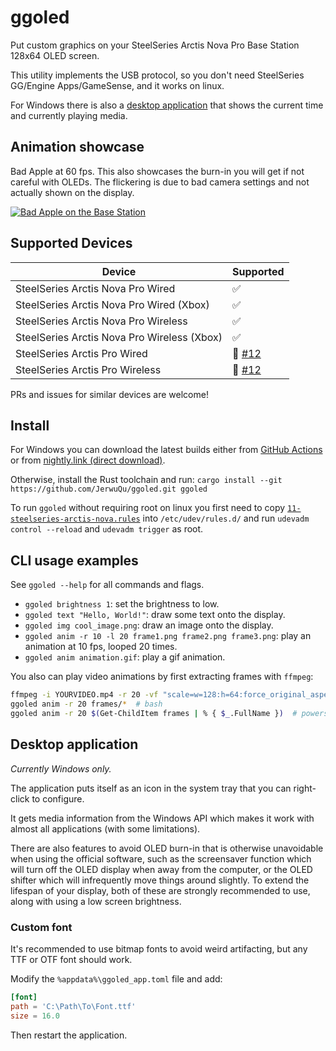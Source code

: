 # ggoled

Put custom graphics on your SteelSeries Arctis Nova Pro Base Station 128x64 OLED screen.

This utility implements the USB protocol, so you don't need SteelSeries GG/Engine Apps/GameSense, and it works on linux.

For Windows there is also a [desktop application](#desktop-application) that shows the current time and currently playing media.

## Animation showcase

Bad Apple at 60 fps.
This also showcases the burn-in you will get if not careful with OLEDs. The flickering is due to bad camera settings and not actually shown on the display.

[![Bad Apple on the Base Station](http://img.youtube.com/vi/k51zNrMLti4/0.jpg)](http://www.youtube.com/watch?v=k51zNrMLti4 "Bad Apple on a SteelSeries Arctis Nova Pro Wireless Base Station")

## Supported Devices

| Device                                      | Supported                                             |
| ------------------------------------------- | ----------------------------------------------------- |
| SteelSeries Arctis Nova Pro Wired           | ✅                                                    |
| SteelSeries Arctis Nova Pro Wired (Xbox)    | ✅                                                    |
| SteelSeries Arctis Nova Pro Wireless        | ✅                                                    |
| SteelSeries Arctis Nova Pro Wireless (Xbox) | ✅                                                    |
| SteelSeries Arctis Pro Wired                | 🧐 [#12](https://github.com/JerwuQu/ggoled/issues/12) |
| SteelSeries Arctis Pro Wireless             | 🧐 [#12](https://github.com/JerwuQu/ggoled/issues/12) |

PRs and issues for similar devices are welcome!

## Install

For Windows you can download the latest builds either from [GitHub Actions](https://github.com/JerwuQu/ggoled/actions?query=branch%3Amaster) or from [nightly.link (direct download)](https://nightly.link/JerwuQu/ggoled/workflows/build/master/x86_64-pc-windows-gnu.zip).

Otherwise, install the Rust toolchain and run: `cargo install --git https://github.com/JerwuQu/ggoled.git ggoled`

To run `ggoled` without requiring root on linux you first need to copy [`11-steelseries-arctis-nova.rules`](https://github.com/JerwuQu/ggoled/blob/master/11-steelseries-arctis-nova.rules) into `/etc/udev/rules.d/` and run `udevadm control --reload` and `udevadm trigger` as root.

## CLI usage examples

See `ggoled --help` for all commands and flags.

- `ggoled brightness 1`: set the brightness to low.
- `ggoled text "Hello, World!"`: draw some text onto the display.
- `ggoled img cool_image.png`: draw an image onto the display.
- `ggoled anim -r 10 -l 20 frame1.png frame2.png frame3.png`: play an animation at 10 fps, looped 20 times.
- `ggoled anim animation.gif`: play a gif animation.

You also can play video animations by first extracting frames with `ffmpeg`:

```sh
ffmpeg -i YOURVIDEO.mp4 -r 20 -vf "scale=w=128:h=64:force_original_aspect_ratio=1" frames/%05d.png
ggoled anim -r 20 frames/*  # bash
ggoled anim -r 20 $(Get-ChildItem frames | % { $_.FullName })  # powershell
```

## Desktop application

_Currently Windows only._

The application puts itself as an icon in the system tray that you can right-click to configure.

It gets media information from the Windows API which makes it work with almost all applications (with some limitations).

There are also features to avoid OLED burn-in that is otherwise unavoidable when using the official software, such as the screensaver function which will turn off the OLED display when away from the computer, or the OLED shifter which will infrequently move things around slightly.
To extend the lifespan of your display, both of these are strongly recommended to use, along with using a low screen brightness.

### Custom font

It's recommended to use bitmap fonts to avoid weird artifacting, but any TTF or OTF font should work.

Modify the `%appdata%\ggoled_app.toml` file and add:

```toml
[font]
path = 'C:\Path\To\Font.ttf'
size = 16.0
```

Then restart the application.
